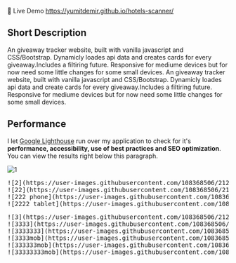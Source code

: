 
🔴 Live Demo https://yumitdemir.github.io/hotels-scanner/

## Short Description
An giveaway tracker website, built with vanilla javascript and CSS/Bootstrap. Dynamicly loades api data and creates cards for every giveaway.Includes a filtiring future. Responsive for mediume devices but for now need some little changes for some small devices.
An giveaway tracker website, built with vanilla javascript and CSS/Bootstrap. Dynamicly loades api data and create cards for every giveaway.Includes a filtiring future. Responsive for mediume devices but for now need some little changes for some small devices.

## Performance
I let [Google Lighthouse](https://chrome.google.com/webstore/detail/lighthouse/blipmdconlkpinefehnmjammfjpmpbjk?hl=de) run over my application to check for it's **performance, accessibility, use of best practices and SEO optimization**. You can view the results right below this paragraph.

![1](https://user-images.githubusercontent.com/108368506/212937579-ec1fe30c-3d88-4394-9b65-cd3eca50a0ba.PNG)
<pre>
![2](https://user-images.githubusercontent.com/108368506/212937583-45b773aa-c6e4-41b3-84d8-4c70472d7de2.PNG)
![22](https://user-images.githubusercontent.com/108368506/212937610-95e5a736-f951-4654-bbab-22ffb828006e.PNG)
![222 phone](https://user-images.githubusercontent.com/108368506/212937647-acd15f22-b82d-490d-98bd-38797cb0a8a5.PNG)
![2222 tablet](https://user-images.githubusercontent.com/108368506/212937656-51c35836-3403-4eb0-b7d0-dbfe163c84d7.PNG)
<pre>
![3](https://user-images.githubusercontent.com/108368506/212937665-019636c6-605f-4fbc-8580-eed15dbec267.PNG)
![3333](https://user-images.githubusercontent.com/108368506/212937708-7a342eea-2e72-4c5e-b6f8-de88cfe6080d.PNG)
![3333333](https://user-images.githubusercontent.com/108368506/212937720-adeac179-bf8e-43a7-8765-ab5b0e8d1310.PNG)
![3333mob](https://user-images.githubusercontent.com/108368506/212937544-e7e7dd83-3f1b-4c1a-b331-045f651410ec.PNG)
![333333mob](https://user-images.githubusercontent.com/108368506/212937563-eb78897b-5572-4d33-afca-cee4ee145491.PNG)
![33333333mob](https://user-images.githubusercontent.com/108368506/212937565-2fad69c0-df55-4e12-b180-9d0531e2f486.PNG)






